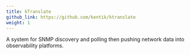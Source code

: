 ```yaml
---
title: kTranslate
github_link: https://github.com/kentik/ktranslate
weight: 1
---
```


A system for SNMP discovery and polling then pushing network data into observability platforms.
